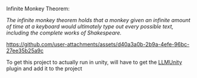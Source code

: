Infinite Monkey Theorem: 

*The infinite monkey theorem holds that a monkey given an infinite amount of time at a keyboard would ultimately type out every possible text, including the complete works of Shakespeare.*

https://github.com/user-attachments/assets/d40a3a0b-2b9a-4efe-96bc-27ee35b25a9c


To get this project to actually run in unity, will have to get the [LLMUnity](https://github.com/undreamai/LLMUnity?tab=readme-ov-file) plugin and add it to the project

